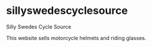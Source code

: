 sillyswedescyclesource
======================

Silly Swedes Cycle Source

This website sells motorcycle helmets and riding glasses.
